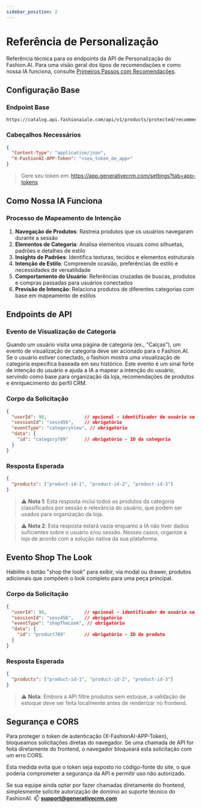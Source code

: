 ```yaml
---
sidebar_position: 2
---
```


# Referência de Personalização

Referência técnica para os endpoints da API de Personalização do Fashion.AI. Para uma visão geral dos tipos de recomendações e como nossa IA funciona, consulte [Primeiros Passos com Recomendações](../user-guide/getting-started).

## Configuração Base

### Endpoint Base
```
https://catalog.api.fashionaiale.com/api/v1/products/protected/recommendation
```

### Cabeçalhos Necessários
```json
{
  "Content-Type": "application/json",
  "X-FashionAI-APP-Token": "<seu_token_de_app>"
}
```

> Gere seu token em: https://app.generativecrm.com/settings?tab=app-tokens

## Como Nossa IA Funciona

### Processo de Mapeamento de Intenção

1. **Navegação de Produtos**: Rastreia produtos que os usuários navegaram durante a sessão
2. **Elementos de Categoria**: Analisa elementos visuais como silhuetas, padrões e detalhes de estilo
3. **Insights de Padrões**: Identifica texturas, tecidos e elementos estruturais
4. **Intenção de Estilo**: Compreende ocasião, preferências de estilo e necessidades de versatilidade
5. **Comportamento do Usuário**: Referências cruzadas de buscas, produtos e compras passadas para usuários conectados
6. **Previsão de Intenção**: Relaciona produtos de diferentes categorias com base em mapeamento de estilos

## Endpoints de API

### Evento de Visualização de Categoria

Quando um usuário visita uma página de categoria (ex., "Calças"), um evento de visualização de categoria deve ser acionado para o Fashion.AI.
Se o usuário estiver conectado, o fashion mostra uma visualização de categoria específica baseada em seu histórico.
Este evento é um sinal forte de intenção do usuário e ajuda a IA a mapear a intenção do usuário, servindo como base para organização da loja, recomendações de produtos e enriquecimento do perfil CRM.

### Corpo da Solicitação

```json
{
  "userId": 90,              // opcional - identificador de usuário se autenticado
  "sessionId": "sess456",    // obrigatório
  "eventType": "categoryView", // obrigatório
  "data": {
    "id": "category789"      // obrigatório - ID da categoria
  }
}
```

### Resposta Esperada

```json
{
  "products": ["product-id-1", "product-id-2", "product-id-3"]
}
```

> ⚠️ **Nota 1**: Esta resposta inclui todos os produtos da categoria classificados por sessão e relevância do usuário, que podem ser usados para organização da loja.

> ⚠️ **Nota 2**: Esta resposta estará vazia enquanto a IA não tiver dados suficientes sobre o usuário e/ou sessão. Nesses casos, organize a loja de acordo com a solução nativa da sua plataforma.

## Evento Shop The Look

Habilite o botão "shop the look" para exibir, via modal ou drawer, produtos adicionais que compõem o look completo para uma peça principal.

### Corpo da Solicitação

```json
{
  "userId": 90,              // opcional - identificador de usuário se autenticado
  "sessionId": "sess456",    // obrigatório
  "eventType": "shopTheLook", // obrigatório
  "data": {
    "id": "product789"       // obrigatório - ID do produto
  }
}
```

### Resposta Esperada

```json
{
  "products": ["product-id-1", "product-id-2", "product-id-3"]
}
```

> ⚠️ **Nota**: Embora a API filtre produtos sem estoque, a validação de estoque deve ser feita localmente antes de renderizar no frontend.

## Segurança e CORS

Para proteger o token de autenticação (X-FashionAI-APP-Token), bloqueamos solicitações diretas do navegador. Se uma chamada de API for feita diretamente do frontend, o navegador bloqueará esta solicitação com um erro CORS.

Esta medida evita que o token seja exposto no código-fonte do site, o que poderia comprometer a segurança da API e permitir uso não autorizado.

Se sua equipe ainda optar por fazer chamadas diretamente do frontend, simplesmente solicite autorização de domínio ao suporte técnico do FashionAI. :mailbox: **support@generativecrm.com**
